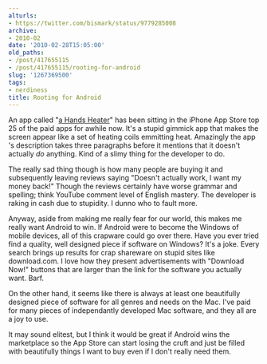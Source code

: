 ```yaml
---
alturls:
- https://twitter.com/bismark/status/9779285008
archive:
- 2010-02
date: '2010-02-28T15:05:00'
old_paths:
- /post/417655115
- /post/417655115/rooting-for-android
slug: '1267369500'
tags:
- nerdiness
title: Rooting for Android
---
```


An app called "[a Hands Heater][1]" has been sitting in the iPhone App
Store top 25 of the paid apps for awhile now. It's a stupid gimmick app
that makes the screen appear like a set of heating coils emmitting heat.
Amazingly the app 's description takes three paragraphs before it mentions
that it doesn't actually *do* anything.  Kind of a slimy thing for the
developer to do. 

The really sad thing though is how many people are buying it and
subsequently leaving reviews saying "Doesn't actually work, I want my
money back!" Though the reviews certainly have worse grammar and spelling;
think YouTube comment level of English mastery.  The developer is raking
in cash due to stupidity. I dunno who to fault more. 

Anyway, aside from making me really fear for our world, this makes me
really want Android to win. If Android were to become the Windows of
mobile devices, all of this crapware could go over there. Have you ever
tried find a quality, well designed piece if software on Windows? It's
a joke.  Every search brings up results for crap shareware on stupid sites
like download.com.  I love how they present advertisements with "Download
Now!" buttons that are larger than the link for the software you actually
want. Barf. 

On the other hand, it seems like there is always at least one beautifully
designed piece of software for all genres and needs on the Mac. I've paid
for many pieces of independantly developed Mac software, and they all are
a joy to use.

It may sound elitest, but I think it would be great if Android wins the
marketplace so the App Store can start losing the cruft and just be filled
with beautifully things I want to buy even if I don't really need them.

[1]: http://itunes.apple.com/us/app/a-hands-heater/id354947589?mt=8
